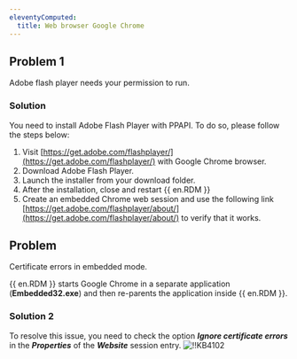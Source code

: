 ```yaml
---
eleventyComputed:
  title: Web browser Google Chrome
---
```

## Problem 1
Adobe flash player needs your permission to run.
### Solution
You need to install Adobe Flash Player with PPAPI. To do so, please follow the steps below:

1. Visit [https://get.adobe.com/flashplayer/](https://get.adobe.com/flashplayer/) with Google Chrome browser.
1. Download Adobe Flash Player.
1. Launch the installer from your download folder.
1. After the installation, close and restart {{ en.RDM }}
1. Create an embedded Chrome web session and use the following link [https://get.adobe.com/flashplayer/about/](https://get.adobe.com/flashplayer/about/) to verify that it works.
## Problem
Certificate errors in embedded mode.

{{ en.RDM }} starts Google Chrome in a separate application (**Embedded32.exe**) and then re-parents the application inside {{ en.RDM }}.
### Solution 2
To resolve this issue, you need to check the option ***Ignore certificate errors*** in the ***Properties*** of the ***Website*** session entry.
![!!KB4102](https://cdnweb.devolutions.net/docs/en/kb/KB4102.png)
